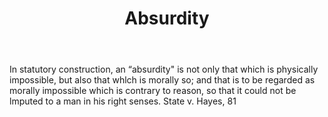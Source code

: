 ---
title: Absurdity
letter: A
permalink: "/definitions/absurdity.html"
body: In statutory construction, an “absurdity" is not only that which is physically
  impossible, but also that whlch is morally so; and that is to be regarded as morally
  impossible which is contrary to reason, so that it could not be lmputed to a man
  in his right senses. State v. Hayes, 81
published_at: '2018-07-07'
source: Black's Law Dictionary
layout: post
---
